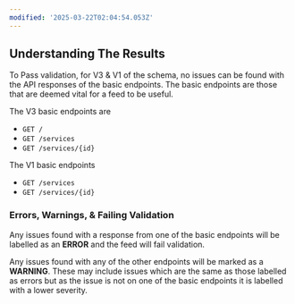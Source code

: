 ```yaml
---
modified: '2025-03-22T02:04:54.053Z'
---
```


## Understanding The Results

To Pass validation, for V3 & V1 of the schema, no issues can be found with the API responses of the basic endpoints.
The basic endpoints are those that are deemed vital for a feed to be useful.

The V3 basic endpoints are 
- `GET /` 
- `GET /services` 
- `GET /services/{id}`

The V1 basic endpoints 
- `GET /services` 
- `GET /services/{id}`

### Errors, Warnings, & Failing Validation 

Any issues found with a response from one of the basic endpoints will be labelled as an **ERROR** and the feed will fail validation.

Any issues found with any of the other endpoints will be marked as a **WARNING**. 
These may include issues which are the same as those labelled as errors but as the issue is not on one of the basic endpoints it is labelled with a lower severity.